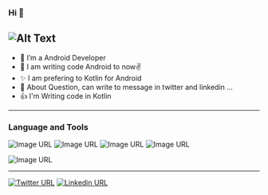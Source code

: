 ### Hi 👋

![Alt Text](https://i.giphy.com/media/10a9ikXNvR9MXe/giphy.webp)
--------------------------------------------------------------------------
- 🔭 I’m a Android Developer
- 🌱 I am writing code Android to now✌
- ✨ I am prefering to Kotlin for Android
- 💬 About Question, can write to message in twitter and linkedin ...
- 👍 I'm Writing code in Kotlin
-------------------------------------------------------------------------
### Language and Tools
![Image URL](https://img.icons8.com/?size=48&id=17836&format=png)
![Image URL](https://img.icons8.com/color/48/000000/kotlin.png)
![Image URL](https://img.icons8.com/nolan/50/java-coffee-cup-logo.png)
![Image URL](https://img.icons8.com/color/50/000000/linux--v2.png)

![Image URL](https://img.icons8.com/color/50/000000/android-studio--v2.png)

--------------------------------------------------------------------------

[![Twitter URL](https://img.icons8.com/?size=48&id=yoQabS8l0qpr&format=png)](https://twitter.com/Rsm_Altnts)
[![Linkedin URL](https://img.icons8.com/?size=48&id=13930&format=png)](https://www.linkedin.com/in/rasim-altunta%C5%9F-8111b3197/)

